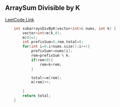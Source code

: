 ## ArraySum  Divisible by K
[LeetCode Link](https://leetcode.com/problems/subarray-sums-divisible-by-k/)

```cpp
    int subarraysDivByK(vector<int>& nums, int k) {
        vector<int>m(k,0);
        m[0]=1;
        int prefixSum=0,rem,total=0;
        for(int i=0;i<nums.size();i++){
            prefixSum+=nums[i];
            rem=prefixSum % k;
            if(rem<0){
                rem=k+rem;
            }

            total+=m[rem];
            m[rem]++;
            
        }
        return total;
    }

